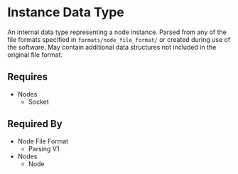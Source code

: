 # Instance Data Type

An internal data type representing a node instance. Parsed from any of the file formats specified in `formats/node_file_format/` or created during use of the software. May contain additional data structures not included in the original file format.

## Requires

- Nodes
    - Socket

## Required By

- Node File Format
    - Parsing V1
- Nodes
    - Node
